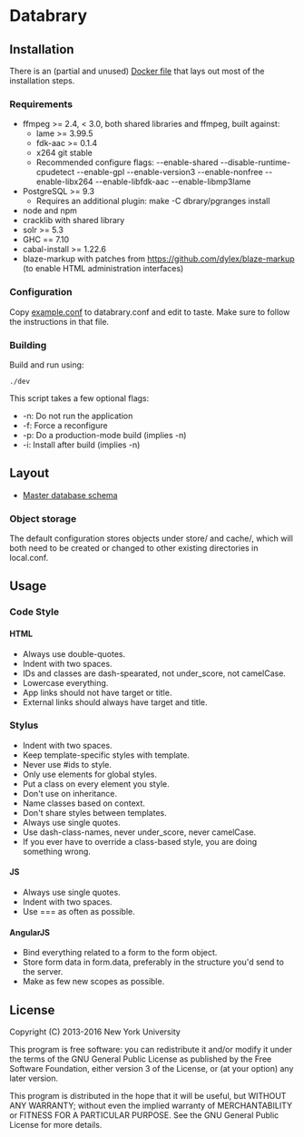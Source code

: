 # Databrary

## Installation

There is an (partial and unused) [Docker file](Dockerfile) that lays out most of the installation steps.

### Requirements

- ffmpeg >= 2.4, < 3.0, both shared libraries and ffmpeg, built against:
  - lame >= 3.99.5
  - fdk-aac >= 0.1.4
  - x264 git stable
  - Recommended configure flags: --enable-shared --disable-runtime-cpudetect --enable-gpl --enable-version3 --enable-nonfree --enable-libx264 --enable-libfdk-aac --enable-libmp3lame
- PostgreSQL >= 9.3
  - Requires an additional plugin: make -C dbrary/pgranges install
- node and npm
- cracklib with shared library
- solr >= 5.3
- GHC == 7.10
- cabal-install >= 1.22.6
- blaze-markup with patches from https://github.com/dylex/blaze-markup (to enable HTML administration interfaces)

### Configuration

Copy [example.conf](example.conf) to databrary.conf and edit to taste.
Make sure to follow the instructions in that file.

### Building

Build and run using:

    ./dev

This script takes a few optional flags:

- -n: Do not run the application
- -f: Force a reconfigure
- -p: Do a production-mode build (implies -n)
- -i: Install after build (implies -n)

## Layout

* [Master database schema](schema.sql)

### Object storage

The default configuration stores objects under store/ and cache/, which will
both need to be created or changed to other existing directories in local.conf.

## Usage

### Code Style

#### HTML

* Always use double-quotes.
* Indent with two spaces.
* IDs and classes are dash-spearated, not under_score, not camelCase.
* Lowercase everything.
* App links should not have target or title.
* External links should always have target and title.

### Stylus

* Indent with two spaces.
* Keep template-specific styles with template.
* Never use #ids to style.
* Only use elements for global styles.
* Put a class on every element you style.
* Don't use on inheritance.
* Name classes based on context.
* Don't share styles between templates.
* Always use single quotes.
* Use dash-class-names, never under_score, never camelCase.
* If you ever have to override a class-based style, you are doing something wrong.

#### JS

* Always use single quotes.
* Indent with two spaces.
* Use === as often as possible.

#### AngularJS

* Bind everything related to a form to the form object.
* Store form data in form.data, preferably in the structure you'd send to the server.
* Make as few new scopes as possible.

## License

Copyright (C) 2013-2016 New York University

This program is free software: you can redistribute it and/or modify
it under the terms of the GNU General Public License as published by
the Free Software Foundation, either version 3 of the License, or
(at your option) any later version.

This program is distributed in the hope that it will be useful,
but WITHOUT ANY WARRANTY; without even the implied warranty of
MERCHANTABILITY or FITNESS FOR A PARTICULAR PURPOSE.  See the
GNU General Public License for more details.
